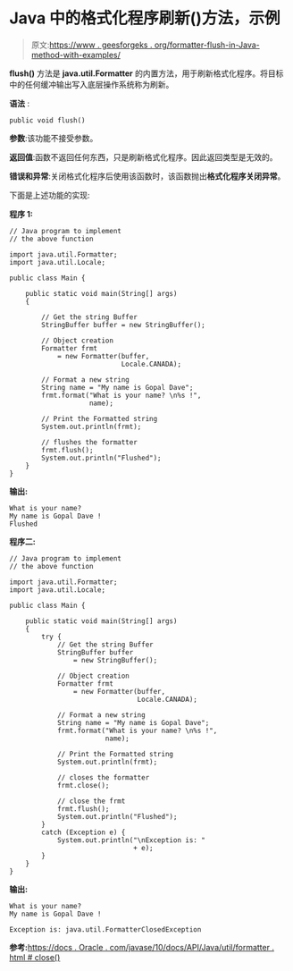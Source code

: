 # Java 中的格式化程序刷新()方法，示例

> 原文:[https://www . geesforgeks . org/formatter-flush-in-Java-method-with-examples/](https://www.geeksforgeeks.org/formatter-flush-method-in-java-with-examples/)

**flush()** 方法是 **java.util.Formatter** 的内置方法，用于刷新格式化程序。将目标中的任何缓冲输出写入底层操作系统称为刷新。

**语法** :

```
public void flush()
```

**参数**:该功能不接受参数。

**返回值**:函数不返回任何东西，只是刷新格式化程序。因此返回类型是无效的。

**错误和异常**:关闭格式化程序后使用该函数时，该函数抛出**格式化程序关闭异常**。

下面是上述功能的实现:

**程序 1:**

```
// Java program to implement
// the above function

import java.util.Formatter;
import java.util.Locale;

public class Main {

    public static void main(String[] args)
    {

        // Get the string Buffer
        StringBuffer buffer = new StringBuffer();

        // Object creation
        Formatter frmt
            = new Formatter(buffer,
                            Locale.CANADA);

        // Format a new string
        String name = "My name is Gopal Dave";
        frmt.format("What is your name? \n%s !",
                    name);

        // Print the Formatted string
        System.out.println(frmt);

        // flushes the formatter
        frmt.flush();
        System.out.println("Flushed");
    }
}
```

**输出:**

```
What is your name? 
My name is Gopal Dave !
Flushed

```

**程序二:**

```
// Java program to implement
// the above function

import java.util.Formatter;
import java.util.Locale;

public class Main {

    public static void main(String[] args)
    {
        try {
            // Get the string Buffer
            StringBuffer buffer
                = new StringBuffer();

            // Object creation
            Formatter frmt
                = new Formatter(buffer,
                                Locale.CANADA);

            // Format a new string
            String name = "My name is Gopal Dave";
            frmt.format("What is your name? \n%s !",
                        name);

            // Print the Formatted string
            System.out.println(frmt);

            // closes the formatter
            frmt.close();

            // close the frmt
            frmt.flush();
            System.out.println("Flushed");
        }
        catch (Exception e) {
            System.out.println("\nException is: "
                               + e);
        }
    }
}
```

**输出:**

```
What is your name? 
My name is Gopal Dave !

Exception is: java.util.FormatterClosedException

```

**参考:**[https://docs . Oracle . com/javase/10/docs/API/Java/util/formatter . html # close()](https://docs.oracle.com/javase/10/docs/api/java/util/Formatter.html#close())